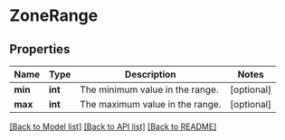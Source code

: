 # ZoneRange

## Properties
Name | Type | Description | Notes
------------ | ------------- | ------------- | -------------
**min** | **int** | The minimum value in the range. | [optional] 
**max** | **int** | The maximum value in the range. | [optional] 

[[Back to Model list]](../README.md#documentation-for-models) [[Back to API list]](../README.md#documentation-for-api-endpoints) [[Back to README]](../README.md)


